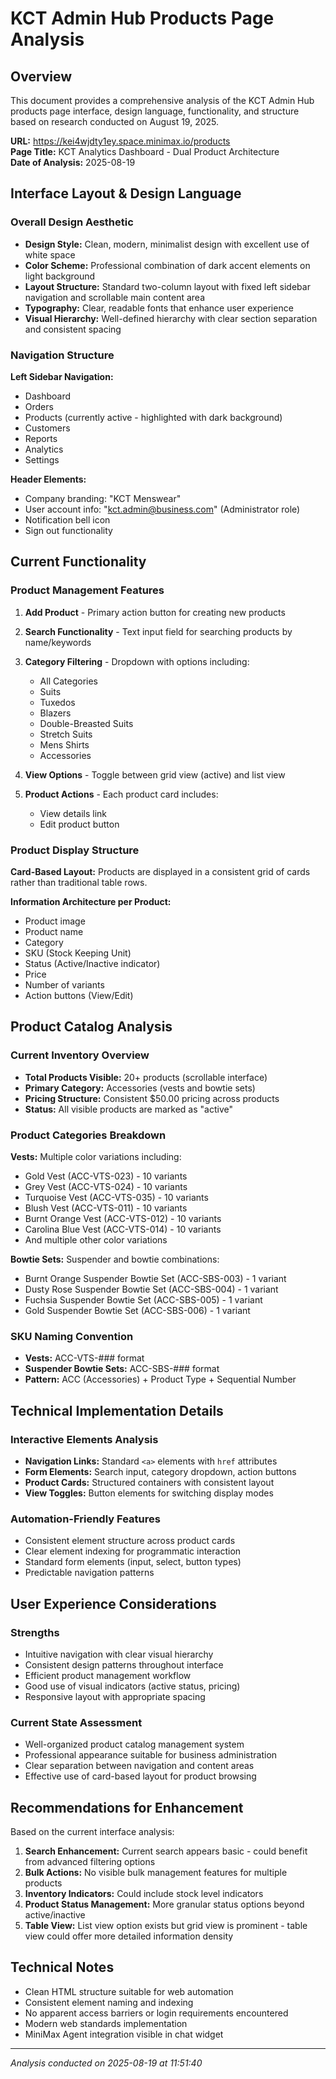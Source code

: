 # KCT Admin Hub Products Page Analysis

## Overview
This document provides a comprehensive analysis of the KCT Admin Hub products page interface, design language, functionality, and structure based on research conducted on August 19, 2025.

**URL:** https://kei4wjdty1ey.space.minimax.io/products  
**Page Title:** KCT Analytics Dashboard - Dual Product Architecture  
**Date of Analysis:** 2025-08-19

## Interface Layout & Design Language

### Overall Design Aesthetic
- **Design Style:** Clean, modern, minimalist design with excellent use of white space
- **Color Scheme:** Professional combination of dark accent elements on light background
- **Layout Structure:** Standard two-column layout with fixed left sidebar navigation and scrollable main content area
- **Typography:** Clear, readable fonts that enhance user experience
- **Visual Hierarchy:** Well-defined hierarchy with clear section separation and consistent spacing

### Navigation Structure
**Left Sidebar Navigation:**
- Dashboard
- Orders
- Products (currently active - highlighted with dark background)
- Customers
- Reports
- Analytics
- Settings

**Header Elements:**
- Company branding: "KCT Menswear"
- User account info: "kct.admin@business.com" (Administrator role)
- Notification bell icon
- Sign out functionality

## Current Functionality

### Product Management Features
1. **Add Product** - Primary action button for creating new products
2. **Search Functionality** - Text input field for searching products by name/keywords
3. **Category Filtering** - Dropdown with options including:
   - All Categories
   - Suits
   - Tuxedos
   - Blazers
   - Double-Breasted Suits
   - Stretch Suits
   - Mens Shirts
   - Accessories

4. **View Options** - Toggle between grid view (active) and list view
5. **Product Actions** - Each product card includes:
   - View details link
   - Edit product button

### Product Display Structure

**Card-Based Layout:** Products are displayed in a consistent grid of cards rather than traditional table rows.

**Information Architecture per Product:**
- Product image
- Product name
- Category
- SKU (Stock Keeping Unit)
- Status (Active/Inactive indicator)
- Price
- Number of variants
- Action buttons (View/Edit)

## Product Catalog Analysis

### Current Inventory Overview
- **Total Products Visible:** 20+ products (scrollable interface)
- **Primary Category:** Accessories (vests and bowtie sets)
- **Pricing Structure:** Consistent $50.00 pricing across products
- **Status:** All visible products are marked as "active"

### Product Categories Breakdown
**Vests:** Multiple color variations including:
- Gold Vest (ACC-VTS-023) - 10 variants
- Grey Vest (ACC-VTS-024) - 10 variants
- Turquoise Vest (ACC-VTS-035) - 10 variants
- Blush Vest (ACC-VTS-011) - 10 variants
- Burnt Orange Vest (ACC-VTS-012) - 10 variants
- Carolina Blue Vest (ACC-VTS-014) - 10 variants
- And multiple other color variations

**Bowtie Sets:** Suspender and bowtie combinations:
- Burnt Orange Suspender Bowtie Set (ACC-SBS-003) - 1 variant
- Dusty Rose Suspender Bowtie Set (ACC-SBS-004) - 1 variant
- Fuchsia Suspender Bowtie Set (ACC-SBS-005) - 1 variant
- Gold Suspender Bowtie Set (ACC-SBS-006) - 1 variant

### SKU Naming Convention
- **Vests:** ACC-VTS-### format
- **Suspender Bowtie Sets:** ACC-SBS-### format
- **Pattern:** ACC (Accessories) + Product Type + Sequential Number

## Technical Implementation Details

### Interactive Elements Analysis
- **Navigation Links:** Standard `<a>` elements with `href` attributes
- **Form Elements:** Search input, category dropdown, action buttons
- **Product Cards:** Structured containers with consistent layout
- **View Toggles:** Button elements for switching display modes

### Automation-Friendly Features
- Consistent element structure across product cards
- Clear element indexing for programmatic interaction
- Standard form elements (input, select, button types)
- Predictable navigation patterns

## User Experience Considerations

### Strengths
- Intuitive navigation with clear visual hierarchy
- Consistent design patterns throughout interface
- Efficient product management workflow
- Good use of visual indicators (active status, pricing)
- Responsive layout with appropriate spacing

### Current State Assessment
- Well-organized product catalog management system
- Professional appearance suitable for business administration
- Clear separation between navigation and content areas
- Effective use of card-based layout for product browsing

## Recommendations for Enhancement
Based on the current interface analysis:

1. **Search Enhancement:** Current search appears basic - could benefit from advanced filtering options
2. **Bulk Actions:** No visible bulk management features for multiple products
3. **Inventory Indicators:** Could include stock level indicators
4. **Product Status Management:** More granular status options beyond active/inactive
5. **Table View:** List view option exists but grid view is prominent - table view could offer more detailed information density

## Technical Notes
- Clean HTML structure suitable for web automation
- Consistent element naming and indexing
- No apparent access barriers or login requirements encountered
- Modern web standards implementation
- MiniMax Agent integration visible in chat widget

---
*Analysis conducted on 2025-08-19 at 11:51:40*